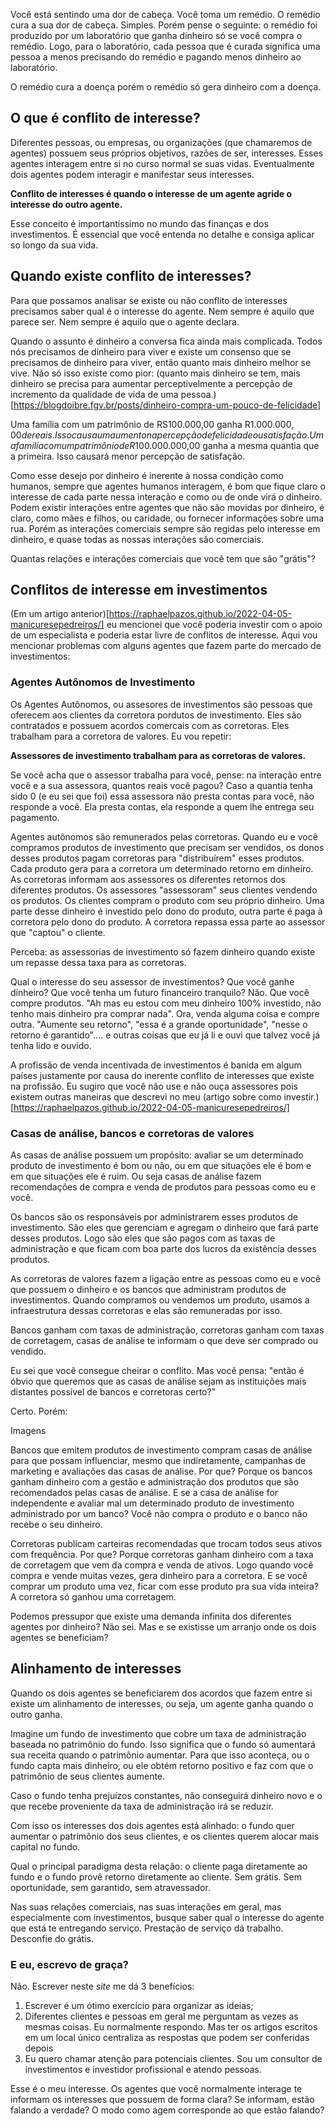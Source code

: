 Você está sentindo uma dor de cabeça. Você toma um remédio. O remédio cura a sua dor de cabeça. Simples. Porém pense o seguinte: o remédio foi produzido por um laboratório que ganha dinheiro só se você compra o remédio. Logo, para o laboratório, cada pessoa que é curada significa uma pessoa a menos precisando do remédio e pagando menos dinheiro ao laboratório. 

O remédio cura a doença porém o remédio só gera dinheiro com a doença. 

## O que é conflito de interesse?

Diferentes pessoas, ou empresas, ou organizações (que chamaremos de agentes) possuem seus próprios objetivos, razões de ser, interesses.  Esses agentes interagem entre si no curso normal se suas vidas. Eventualmente dois agentes podem interagir e manifestar seus interesses. 

__Conflito de interesses é quando o interesse de um agente agride o interesse do outro agente.__

Esse conceito é importantíssimo no mundo das finanças e dos investimentos. É essencial que você entenda no detalhe e consiga aplicar so longo da sua vida.

## Quando existe conflito de interesses?

Para que possamos analisar se existe ou não conflito de interesses precisamos saber qual é o interesse do agente. Nem sempre é aquilo que parece ser. Nem sempre é aquilo que o agente declara. 

Quando o assunto é dinheiro a conversa fica ainda mais complicada. Todos nós precisamos de dinheiro para viver e existe um consenso que se precisamos de dinheiro para viver, então quanto mais dinheiro melhor se vive. Não só isso existe como pior: (quanto mais dinheiro se tem, mais dinheiro se precisa para aumentar perceptivelmente a percepção de incremento da qualidade de vida de uma pessoa.)[https://blogdoibre.fgv.br/posts/dinheiro-compra-um-pouco-de-felicidade]

Uma família com um patrimônio de RS100.000,00 ganha R$1.000.000,00 de reais. Isso causa um aumento na percepção de felicidade ou satisfação. Uma familia com um patrimônio de R$100.000.000,00 ganha a mesma quantia que a primeira. Isso causará menor percepção de satisfação.

Como esse desejo por dinheiro é inerente à nossa condição como humanos, sempre que agentes humanos interagem, é bom que fique claro o interesse de cada parte nessa interação e como ou de onde virá o dinheiro. Podem existir interações entre agentes que não são movidas por dinheiro, é claro, como mães e filhos, ou caridade, ou fornecer informações sobre uma rua. Porém as interações comerciais sempre são regidas pelo interesse em dinheiro, e quase todas as nossas interações são comerciais.

Quantas relações e interações comerciais que você tem que são "grátis"?

## Conflitos de interesse em investimentos

(Em um artigo anterior)[https://raphaelpazos.github.io/2022-04-05-manicuresepedreiros/] eu mencionei que você poderia investir com o apoio de um especialista e poderia estar livre de conflitos de interesse. Aqui vou mencionar problemas com alguns agentes que fazem parte do mercado de investimentos:

### Agentes Autônomos de Investimento
Os Agentes Autônomos, ou assesores de investimentos são pessoas que oferecem aos clientes da corretora pordutos de investimento. Eles são contratados e possuem acordos comercais com as corretoras. Eles trabalham para a corretora de valores. Eu vou repetir:

__Assessores de investimento trabalham para as corretoras de valores.__

Se você acha que o assessor trabalha para você, pense: na interação entre você e a sua assessora, quantos reais você pagou? Caso a quantia tenha sido 0 (e eu sei que foi) essa assessora não presta contas para você, não responde a você. Ela presta contas, ela responde a quem lhe entrega seu pagamento. 

Agentes autônomos são remunerados pelas corretoras. Quando eu e você compramos produtos de investimento que precisam ser vendidos, os donos desses produtos pagam corretoras para "distribuírem" esses produtos. Cada produto gera para a corretora um determinado retorno em dinheiro. As corretoras informam aos assessores os diferentes retornos dos diferentes produtos. Os assessores "assessoram" seus clientes vendendo os produtos. Os clientes compram o produto com seu próprio dinheiro. Uma parte desse dinheiro é investido pelo dono do produto, outra parte é paga à corretora pelo dono do produto. A corretora repassa essa parte ao assessor que "captou" o cliente. 

Perceba: as assessorias de investimento só fazem dinheiro quando existe um repasse dessa taxa para as corretoras. 

Qual o interesse do seu assessor de investimentos? Que você ganhe dinheiro? Que você tenha um futuro financeiro tranquilo? Não. Que você compre produtos. "Ah mas eu estou com meu dinheiro 100% investido, não tenho mais dinheiro pra comprar nada". Ora, venda alguma coisa e compre outra. "Aumente seu retorno", "essa é a grande oportunidade", "nesse o retorno é garantido".... e outras coisas que eu já li e ouvi que talvez você já tenha lido e ouvido.

A profissão de venda incentivada de investimentos é banida em algum países justamente por causa do inerente conflito de interesses que existe na profissão. Eu sugiro que você não use e não ouça assessores pois existem outras maneiras que descrevi no meu (artigo sobre como investir.)[https://raphaelpazos.github.io/2022-04-05-manicuresepedreiros/]

### Casas de análise, bancos e corretoras de valores

As casas de análise possuem um propósito: avaliar se um determinado produto de investimento é bom ou não, ou em que situações ele é bom e em que situações ele é ruim. Ou seja casas de análise fazem recomendações de compra e venda de produtos para pessoas como eu e você.

Os bancos são os responsáveis por administrarem esses produtos de investimento. São eles que gerenciam e agregam o dinheiro que fará parte desses produtos. Logo são eles que são pagos com as taxas de administração e que ficam com boa parte dos lucros da existência desses produtos.

As corretoras de valores fazem a ligação entre as pessoas como eu e você que possuem o dinheiro e os bancos que administram produtos de investimentos. Quando compramos ou vendemos um produto, usamos a infraestrutura dessas corretoras e elas são remuneradas por isso. 

Bancos ganham com taxas de administração, corretoras ganham com taxas de corretagem, casas de análise te informam o que deve ser comprado ou vendido.

Eu sei que você consegue cheirar o conflito. Mas você pensa: "então é óbvio que queremos que as casas de análise sejam as instituições mais distantes possível de bancos e corretoras certo?"

Certo. Porém:

Imagens




Bancos que emitem produtos de investimento compram casas de análise para que possam influenciar, mesmo que indiretamente, campanhas de marketing e avaliações das casas de análise. Por que? Porque os bancos ganham dinheiro com a gestão e administração dos produtos que são recomendados pelas casas de análise. E se a casa de análise for independente e avaliar mal um determinado produto de investimento administrado por um banco? Você não compra o produto e o banco não recebe o seu dinheiro.

Corretoras publicam carteiras recomendadas que trocam todos seus ativos com frequência. Por que? Porque corretoras ganham dinheiro com a taxa de corretagem que vem da compra e venda de ativos. Logo quando você compra e vende muitas vezes, gera dinheiro para a corretora. E se você comprar um produto uma vez, ficar com esse produto pra sua vida inteira? A corretora só ganhou uma corretagem.

Podemos pressupor que existe uma demanda infinita dos diferentes agentes por dinheiro? Não sei. Mas e se existisse um arranjo onde os dois agentes se beneficiam? 

## Alinhamento de interesses

Quando os dois agentes se beneficiarem dos acordos que fazem entre si existe um alinhamento de interesses, ou seja, um agente ganha quando o outro ganha. 

Imagine um fundo de investimento que cobre um taxa de administração baseada no patrimônio do fundo. Isso significa que o fundo só aumentará sua receita quando o patrimônio aumentar. Para que isso aconteça, ou o fundo capta mais dinheiro, ou ele obtém retorno positivo e faz com que o patrimônio de seus clientes aumente. 

Caso o fundo tenha prejuízos constantes, não conseguirá dinheiro novo e o que recebe proveniente da taxa de administração irá se reduzir.

Com isso os interesses dos dois agentes está alinhado: o fundo quer aumentar o patrimônio dos seus clientes, e os clientes querem alocar mais capital no fundo.

Qual o principal paradigma desta relação: o cliente paga diretamente ao fundo e o fundo provê retorno diretamente ao cliente. Sem grátis. Sem oportunidade, sem garantido, sem atravessador.

Nas suas relações comerciais, nas suas interações em geral, mas especialmente com investimentos, busque saber qual o interesse do agente que está te entregando serviço. Prestação de serviço dá trabalho. Desconfie do grátis. 

### E eu, escrevo de graça?

Não. Escrever neste _site_ me dá 3 benefícios:

1. Escrever é um ótimo exercício para organizar as ideias;
2. Diferentes clientes e pessoas em geral me perguntam as vezes as mesmas coisas. Eu normalmente respondo. Mas ter os artigos escritos em um local único centraliza as respostas que podem ser conferidas depois
3. Eu quero chamar atenção para potenciais clientes. Sou um consultor de investimentos e investidor profissional e atendo pessoas.

Esse é o meu interesse. Os agentes que você normalmente interage te informam os interesses que possuem de forma clara? Se informam, estão falando a verdade? O modo como agem corresponde ao que estão falando?
